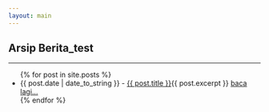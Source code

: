```yaml
---
layout: main
---
```


## Arsip Berita_test
---
<ul>
{% for post in site.posts %}
<li><span>{{ post.date | date_to_string }}</span> - <a href="{{ site.baseurl }}{{ post.url }}">{{ post.title }}</a>{{ post.excerpt }} <a href="{{ site.baseurl }}{{ post.url }}">baca lagi...</a></li>
{% endfor %}
</ul>
